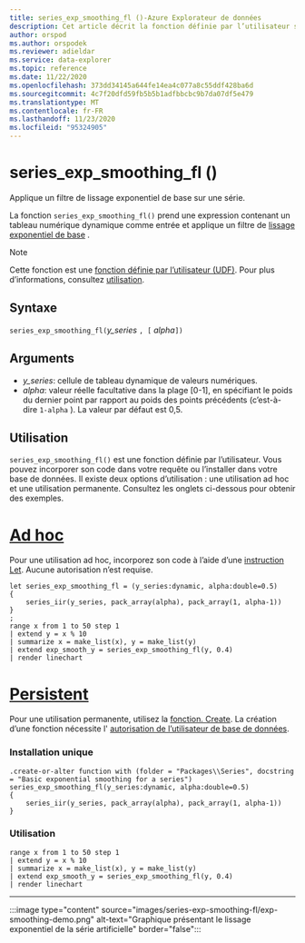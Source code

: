 ```yaml
---
title: series_exp_smoothing_fl ()-Azure Explorateur de données
description: Cet article décrit la fonction définie par l’utilisateur series_exp_smoothing_fl () dans Azure Explorateur de données.
author: orspod
ms.author: orspodek
ms.reviewer: adieldar
ms.service: data-explorer
ms.topic: reference
ms.date: 11/22/2020
ms.openlocfilehash: 373dd34145a644fe14ea4c077a8c55ddf428ba6d
ms.sourcegitcommit: 4c7f20dfd59fb5b5b1adfbbcbc9b7da07df5e479
ms.translationtype: MT
ms.contentlocale: fr-FR
ms.lasthandoff: 11/23/2020
ms.locfileid: "95324905"
---
```

# <a name="series_exp_smoothing_fl"></a>series_exp_smoothing_fl ()

Applique un filtre de lissage exponentiel de base sur une série.

La fonction `series_exp_smoothing_fl()` prend une expression contenant un tableau numérique dynamique comme entrée et applique un filtre de [lissage exponentiel de base](https://en.wikipedia.org/wiki/Exponential_smoothing#Basic_(simple)_exponential_smoothing_(Holt_linear)) .

> [!NOTE]
> Cette fonction est une [fonction définie par l’utilisateur (UDF)](../query/functions/user-defined-functions.md). Pour plus d’informations, consultez [utilisation](#usage).

## <a name="syntax"></a>Syntaxe

`series_exp_smoothing_fl(`*y_series* `, [` *alpha*`])`
  
## <a name="arguments"></a>Arguments

* *y_series*: cellule de tableau dynamique de valeurs numériques.
* *alpha*: valeur réelle facultative dans la plage [0-1], en spécifiant le poids du dernier point par rapport au poids des points précédents (c’est-à-dire `1-alpha` ). La valeur par défaut est 0,5.

## <a name="usage"></a>Utilisation

`series_exp_smoothing_fl()` est une fonction définie par l’utilisateur. Vous pouvez incorporer son code dans votre requête ou l’installer dans votre base de données. Il existe deux options d’utilisation : une utilisation ad hoc et une utilisation permanente. Consultez les onglets ci-dessous pour obtenir des exemples.

# <a name="ad-hoc"></a>[Ad hoc](#tab/adhoc)

Pour une utilisation ad hoc, incorporez son code à l’aide d’une [instruction Let](../query/letstatement.md). Aucune autorisation n’est requise.

<!-- csl: https://help.kusto.windows.net:443/Samples -->
```kusto
let series_exp_smoothing_fl = (y_series:dynamic, alpha:double=0.5)
{
    series_iir(y_series, pack_array(alpha), pack_array(1, alpha-1))
}
;
range x from 1 to 50 step 1
| extend y = x % 10
| summarize x = make_list(x), y = make_list(y)
| extend exp_smooth_y = series_exp_smoothing_fl(y, 0.4) 
| render linechart
```

# <a name="persistent"></a>[Persistent](#tab/persistent)

Pour une utilisation permanente, utilisez la [fonction. Create](../management/create-function.md). La création d’une fonction nécessite l' [autorisation de l’utilisateur de base de données](../management/access-control/role-based-authorization.md).

### <a name="one-time-installation"></a>Installation unique

<!-- csl: https://help.kusto.windows.net:443/Samples -->
```kusto
.create-or-alter function with (folder = "Packages\\Series", docstring = "Basic exponential smoothing for a series")
series_exp_smoothing_fl(y_series:dynamic, alpha:double=0.5)
{
    series_iir(y_series, pack_array(alpha), pack_array(1, alpha-1))
}
```

### <a name="usage"></a>Utilisation

<!-- csl: https://help.kusto.windows.net:443/Samples -->
```kusto
range x from 1 to 50 step 1
| extend y = x % 10
| summarize x = make_list(x), y = make_list(y)
| extend exp_smooth_y = series_exp_smoothing_fl(y, 0.4) 
| render linechart
```

---

:::image type="content" source="images/series-exp-smoothing-fl/exp-smoothing-demo.png" alt-text="Graphique présentant le lissage exponentiel de la série artificielle" border="false":::
